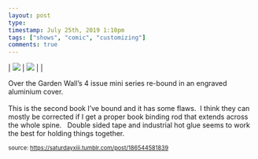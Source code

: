 ```yaml
---
layout: post
type: 
timestamp: July 25th, 2019 1:10pm
tags: ["shows", "comic", "customizing"]
comments: true
---
```


| <img src="https://saturdayxiii.github.io/media/186544581839_0.jpg"/> | <img src="https://saturdayxiii.github.io/media/186544581839_1.jpg"/> |  |

Over the Garden Wall’s 4 issue mini series re-bound in an engraved aluminium cover.
<br/><br/>This is the second book I’ve bound and it has some flaws.  I think they can mostly be corrected if I get a proper book binding rod that extends across the whole spine.  
Double sided tape and industrial hot glue seems to work the best for holding things together.
 
  
<small>source: https://saturdayxiii.tumblr.com/post/186544581839</small>